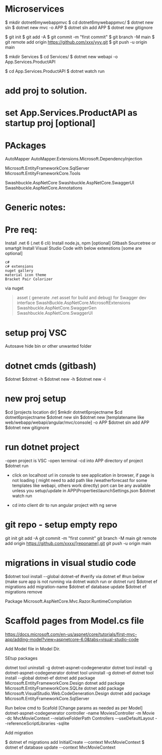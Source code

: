 
# Microservices
  $  mkdir dotnet6mywebappmvc
  $  cd dotnet6mywebappmvc/
  $  dotnet new sln
  $  dotnet new mvc -o APP
  $  dotnet sln add APP
  $  dotnet new gitignore

  $  git init
  $  git add -A
  $  git commit -m "first commit"
  $  git branch -M main
  $  git remote add origin https://github.com/xxx/yyy.git
  $  git push -u origin main

$ mkdir Services
$ cd Services/
$ dotnet new webapi -o App.Services.ProductAPI

$ cd App.Services.ProductAPI
$ dotnet watch run

# add proj to solution.
# set App.Services.ProductAPI as startup proj [optional]

# PAckages
AutoMapper
AutoMapper.Extensions.Microsoft.DependencyInjection

Microsoft.EntityFrameworkCore.SqlServer
Microsoft.EntityFrameworkCore.Tools

Swashbuckle.AspNetCore
Swashbuckle.AspNetCore.SwaggerUI
Swashbuckle.AspNetCore.Annotations



# Generic notes:
# Pre req: 
Install .net 6 (.net 6 cli)
Install node.js, npm [optional]
Gitbash
Sourcetree or smartgit
Install Visual Studio Code with below extenstions [some are optional]

    c#
    c# extensions
    nuget gallery
    material icon theme
    Bracket Pair Colorizer

via nuget
>asset ( generate .net asset for build and debug)
> for Swagger dev interface
SwashBuckle.AspNetCore.MicrosoftExtensions 
Swashbuckle.AspNetCore.SwaggerGen  
Swashbuckle.AspNetCore.SwaggerUI  


# setup proj VSC
Autosave
hide bin or other unwanted folder

# dotnet cmds (gitbash)
$dotnet
$dotnet -h
$dotnet new -h
$dotnet new -l

# new proj setup
$cd [projects location dir]
$mkdir dotnet6projectname
$cd dotnet6projectname
$dotnet new sln
$dotnet new [templatename like web/webapp/webapi/angular/mvc/console] -o APP
$dotnet sln add APP
$dotnet new gitignore

# run dotnet project
-open project is VSC
-open terminal
-cd into APP directory of project
$dotnet run
* click on localhost url in console to see application in browser, if page is not loading ( might need to add path like /weatherforecast for some templates like webapi, others work directly) port can be any available unless you setup/update in APP\Properties\launchSettings.json
$dotnet watch run
- cd into client dir to run angular project with ng serve

# git repo - setup empty repo 
git init
git add -A
git commit -m "first commit"
git branch -M main
git remote add origin https://github.com/xxxx/[reponame].git
git push -u origin main


# migrations in visual studio code
$dotnet tool install --global dotnet-ef
#verify via dotnet ef
#run below (make sure app is not running via dotnet watch run or dotnet run)
$dotnet ef migrations add migration-name
$dotnet ef database update
$dotnet ef migrations remove


Package Microsoft.AspNetCore.Mvc.Razor.RuntimeCompilation

# Scaffold pages from Model.cs file
https://docs.microsoft.com/en-us/aspnet/core/tutorials/first-mvc-app/adding-model?view=aspnetcore-6.0&tabs=visual-studio-code

Add Model file in Model Dir.

SEtup packages


dotnet tool uninstall -g dotnet-aspnet-codegenerator
dotnet tool install -g dotnet-aspnet-codegenerator
dotnet tool uninstall -g dotnet-ef
dotnet tool install --global dotnet-ef
dotnet add package Microsoft.EntityFrameworkCore.Design
dotnet add package Microsoft.EntityFrameworkCore.SQLite
dotnet add package Microsoft.VisualStudio.Web.CodeGeneration.Design
dotnet add package Microsoft.EntityFrameworkCore.SqlServer

Run below cmd to Scafold [Change params as needed as per Model]
dotnet-aspnet-codegenerator controller -name MoviesController -m Movie -dc MvcMovieContext --relativeFolderPath Controllers --useDefaultLayout --referenceScriptLibraries -sqlite

Add migration

$ dotnet ef migrations add InitialCreate --context MvcMovieContext
$ dotnet ef database update --context MvcMovieContext




